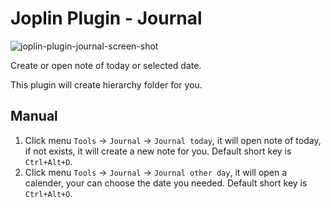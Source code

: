 # Joplin Plugin - Journal
![joplin-plugin-journal-screen-shot](https://raw.githubusercontent.com/leenzhu/joplin-plugin-journal/master/joplin-plugin-journal.png)

Create or open note of today or selected date.

This plugin will create hierarchy folder for you.

## Manual
1. Click menu `Tools` -> `Journal` -> `Journal today`, it will open note of today, if not exists, it will create a new note for you. Default short key is `Ctrl+Alt+D`.
2. Click menu `Tools` -> `Journal` -> `Journal other day`, it will open a calender, your can choose the date you needed. Default short key is `Ctrl+Alt+O`.
